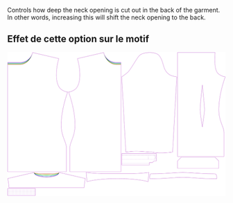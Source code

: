 
Controls how deep the neck opening is cut out in the back of the garment. In other words, increasing this will shift the neck opening to the back.


## Effet de cette option sur le motif
![This image shows the effect of this option by superimposing several variants that have a different value for this option](simon_backneckcutout_sample.svg "Effect of this option on the pattern")
